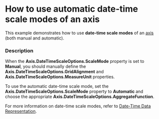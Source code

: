 # How to use automatic date-time scale modes of an axis


<p>This example demonstrates how to use <strong>date-time scale modes</strong> of an <a href="http://devexpress.com/Help/Content.aspx?help=XtraCharts&document=CustomDocument6016.htm"><u>axis</u></a> (both manual and automatic).</p>


<h3>Description</h3>

<p>When the <strong>Axis</strong><strong>.DateTimeScale</strong><strong>Options.Scale</strong><strong>Mode</strong> property is set to <strong>Manual</strong>, you should manually define the <strong>Axis</strong><strong>.DateTime</strong><strong>ScaleOptions.</strong><strong>GridAlignment</strong> and <strong>Axis</strong><strong>.DateTime</strong><strong>ScaleOptions.</strong><strong>MeasureUnit</strong> properties. </p><p>To use the automatic date-time scale mode, set the <strong>Axis.DateTimeScaleOptions.ScaleMode</strong> property to <strong>Automatic</strong><strong> </strong>and choose the appropriate <strong>Axis.DateTimeScaleOptions.</strong><strong>AggregateFunction</strong>.</p><p>For more information on date-time scale modes, refer to <a href="http://help.devexpress.com/#WindowsForms/CustomDocument6247/Overview"><u>Date-Time Data Representation</u></a>.</p>

<br/>


